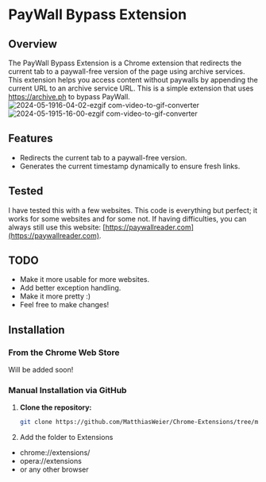 # PayWall Bypass Extension

## Overview

The PayWall Bypass Extension is a Chrome extension that redirects the current tab to a paywall-free version of the page using archive services. 
This extension helps you access content without paywalls by appending the current URL to an archive service URL.
This is a simple extension that uses https://archive.ph to bypass PayWall. <br>
![2024-05-1916-04-02-ezgif com-video-to-gif-converter](https://github.com/MatthiasWeier/Chrome-Extensions/assets/148455200/95075ff9-5240-4142-adac-a9503d8bee42)
![2024-05-1915-16-00-ezgif com-video-to-gif-converter](https://github.com/MatthiasWeier/Chrome-Extensions/assets/148455200/577588c8-f987-48a6-bf42-a938a56956d5)

## Features

- Redirects the current tab to a paywall-free version.
- Generates the current timestamp dynamically to ensure fresh links.

## Tested

I have tested this with a few websites. This code is everything but perfect; it works for some websites and for some not. If having difficulties, you can always still use this website: [https://paywallreader.com](https://paywallreader.com).

## TODO

- Make it more usable for more websites.
- Add better exception handling.
- Make it more pretty :)
- Feel free to make changes!

## Installation

### From the Chrome Web Store
Will be added soon!
<!-- You can install the extension directly from the Chrome Web Store: [PayWall Bypass Extension](https://chrome.google.com/webstore/detail/paywall-bypass-extension/YOUR_EXTENSION_ID) -->

### Manual Installation via GitHub

1. **Clone the repository:**
   ```sh
   git clone https://github.com/MatthiasWeier/Chrome-Extensions/tree/main/Paywall-Reader
2. Add the folder to Extensions 
- chrome://extensions/ 
- opera://extensions
- or any other browser
